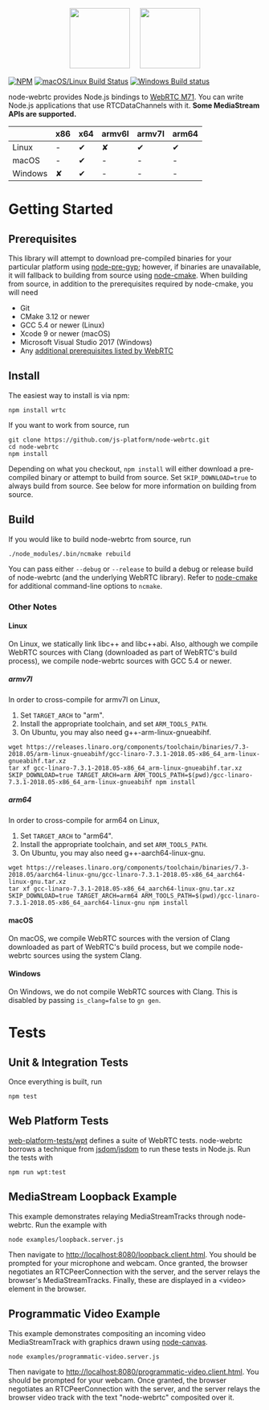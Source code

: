 <p align="center">
  <img height="120px" src="https://upload.wikimedia.org/wikipedia/commons/d/d9/Node.js_logo.svg" />&nbsp;&nbsp;&nbsp;&nbsp;
  <img height="120px" src="https://webrtc.org/assets/images/webrtc-logo-vert-retro-dist.svg" />
</p>

[![NPM](https://img.shields.io/npm/v/wrtc.svg)](https://www.npmjs.com/package/wrtc) [![macOS/Linux Build Status](https://circleci.com/gh/node-webrtc/node-webrtc/tree/develop.svg?style=shield)](https://circleci.com/gh/node-webrtc/node-webrtc) [![Windows Build status](https://ci.appveyor.com/api/projects/status/iulc84we28o1i7b9?svg=true)](https://ci.appveyor.com/project/markandrus/node-webrtc-7bnua)

node-webrtc provides Node.js bindings to [WebRTC M71](https://chromium.googlesource.com/external/webrtc/+/branch-heads/71). You can write Node.js applications that use RTCDataChannels with it. **Some MediaStream APIs are supported.**

|         | x86 | x64 | armv6l | armv7l | arm64 |
|:------- |:--- |:--- |:------ |:------ |:----- |
| Linux   | -   | ✔︎   | ✘      | ✔︎      | ✔︎     |
| macOS   | -   | ✔︎   | -      | -      | -     |
| Windows | ✘   | ✔︎   | -      | -      | -     |

# Getting Started

## Prerequisites

This library will attempt to download pre-compiled binaries for your particular
platform using [node-pre-gyp](https://github.com/mapbox/node-pre-gyp); however,
if binaries are unavailable, it will fallback to building from source using
[node-cmake](https://github.com/cjntaylor/node-cmake). When building from
source, in addition to the prerequisites required by node-cmake, you will need

* Git
* CMake 3.12 or newer
* GCC 5.4 or newer (Linux)
* Xcode 9 or newer (macOS)
* Microsoft Visual Studio 2017 (Windows)
* Any [additional prerequisites listed by WebRTC](https://webrtc.org/native-code/development/prerequisite-sw)

## Install

The easiest way to install is via npm:

```
npm install wrtc
```

If you want to work from source, run

```
git clone https://github.com/js-platform/node-webrtc.git
cd node-webrtc
npm install
```

Depending on what you checkout, `npm install` will either download a
pre-compiled binary or attempt to build from source. Set `SKIP_DOWNLOAD=true` to
always build from source. See below for more information on building from
source.

## Build

If you would like to build node-webrtc from source, run

```
./node_modules/.bin/ncmake rebuild
```

You can pass either `--debug` or `--release` to build a debug or release build
of node-webrtc (and the underlying WebRTC library). Refer to
[node-cmake](https://github.com/cjntaylor/node-cmake) for additional
command-line options to `ncmake`.

### Other Notes

#### Linux

On Linux, we statically link libc++ and libc++abi. Also, although we compile
WebRTC sources with Clang (downloaded as part of WebRTC's build process), we
compile node-webrtc sources with GCC 5.4 or newer.

##### armv7l

In order to cross-compile for armv7l on Linux,

1. Set `TARGET_ARCH` to "arm".
2. Install the appropriate toolchain, and set `ARM_TOOLS_PATH`.
3. On Ubuntu, you may also need g++-arm-linux-gnueabihf.

```
wget https://releases.linaro.org/components/toolchain/binaries/7.3-2018.05/arm-linux-gnueabihf/gcc-linaro-7.3.1-2018.05-x86_64_arm-linux-gnueabihf.tar.xz
tar xf gcc-linaro-7.3.1-2018.05-x86_64_arm-linux-gnueabihf.tar.xz
SKIP_DOWNLOAD=true TARGET_ARCH=arm ARM_TOOLS_PATH=$(pwd)/gcc-linaro-7.3.1-2018.05-x86_64_arm-linux-gnueabihf npm install
```

##### arm64

In order to cross-compile for arm64 on Linux,

1. Set `TARGET_ARCH` to "arm64".
2. Install the appropriate toolchain, and set `ARM_TOOLS_PATH`.
3. On Ubuntu, you may also need g++-aarch64-linux-gnu.

```
wget https://releases.linaro.org/components/toolchain/binaries/7.3-2018.05/aarch64-linux-gnu/gcc-linaro-7.3.1-2018.05-x86_64_aarch64-linux-gnu.tar.xz
tar xf gcc-linaro-7.3.1-2018.05-x86_64_aarch64-linux-gnu.tar.xz
SKIP_DOWNLOAD=true TARGET_ARCH=arm64 ARM_TOOLS_PATH=$(pwd)/gcc-linaro-7.3.1-2018.05-x86_64_aarch64-linux-gnu npm install
```

#### macOS

On macOS, we compile WebRTC sources with the version of Clang downloaded as part
of WebRTC's build process, but we compile node-webrtc sources using the system
Clang.

#### Windows

On Windows, we do not compile WebRTC sources with Clang. This is disabled by
passing `is_clang=false` to `gn gen`.

# Tests

## Unit & Integration Tests

Once everything is built, run

```
npm test
```

## Web Platform Tests

[web-platform-tests/wpt](https://github.com/web-platform-tests/wpt) defines a suite of WebRTC tests. node-webrtc borrows a technique from [jsdom/jsdom](https://github.com/jsdom/jsdom) to run these tests in Node.js. Run the tests with

```
npm run wpt:test
```

## MediaStream Loopback Example

This example demonstrates relaying MediaStreamTracks through node-webrtc. Run
the example with

```
node examples/loopback.server.js
```

Then navigate to [http://localhost:8080/loopback.client.html](http://localhost:8080/loopback.client.html).
You should be prompted for your microphone and webcam. Once granted, the browser
negotiates an RTCPeerConnection with the server, and the server relays the
browser's MediaStreamTracks. Finally, these are displayed in a &lt;video&gt;
element in the browser.

## Programmatic Video Example

This example demonstrates compositing an incoming video MediaStreamTrack with
graphics drawn using [node-canvas](https://github.com/Automattic/node-canvas).

```
node examples/programmatic-video.server.js
```

Then navigate to [http://localhost:8080/programmatic-video.client.html](http://localhost:8080/programmatic-video.client.html).
You should be prompted for your webcam. Once granted, the browser negotiates an
RTCPeerConnection with the server, and the server relays the browser video track
with the text "node-webrtc" composited over it.
